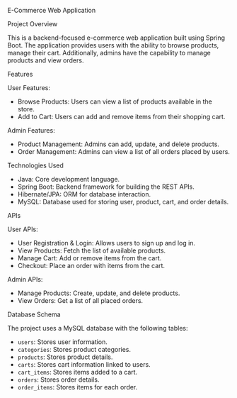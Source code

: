 
E-Commerce Web Application

Project Overview

This is a backend-focused e-commerce web application built using Spring Boot. The application provides users with the ability to browse products, manage their cart. Additionally, admins have the capability to manage products and view orders.

Features

User Features:
- Browse Products: Users can view a list of products available in the store.
- Add to Cart: Users can add and remove items from their shopping cart.


Admin Features:
- Product Management: Admins can add, update, and delete products.
- Order Management: Admins can view a list of all orders placed by users.

Technologies Used

- Java: Core development language.
- Spring Boot: Backend framework for building the REST APIs.
- Hibernate/JPA: ORM for database interaction.
- MySQL: Database used for storing user, product, cart, and order details.


APIs

 User APIs:
- User Registration & Login: Allows users to sign up and log in.
- View Products: Fetch the list of available products.
- Manage Cart: Add or remove items from the cart.
- Checkout: Place an order with items from the cart.

 Admin APIs:
- Manage Products: Create, update, and delete products.
- View Orders: Get a list of all placed orders.

Database Schema

The project uses a MySQL database with the following tables:
- `users`: Stores user information.
- `categories`: Stores product categories.
- `products`: Stores product details.
- `carts`: Stores cart information linked to users.
- `cart_items`: Stores items added to a cart.
- `orders`: Stores order details.
- `order_items`: Stores items for each order.


